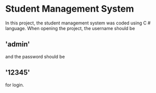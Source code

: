 # Student Management System
 In this project, the student management system was coded using C # language.
 When opening the project, the username should be 
 ## 'admin' 
 and the password should be 
 ## '12345' 
 for login.
